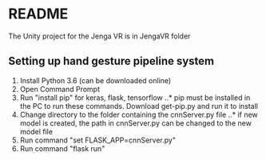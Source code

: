 # README
The Unity project for the Jenga VR is in JengaVR folder

## Setting up hand gesture pipeline system
1. Install Python 3.6 (can be downloaded online)
2. Open Command Prompt
3. Run "install pip" for keras, flask, tensorflow
..* pip must be installed in the PC to run these commands. Download get-pip.py and run it to install
4. Change directory to the folder containing the cnnServer.py file
..* if new model is created, the path in cnnServer.py can be changed to the new model file
5. Run command "set FLASK_APP=cnnServer.py"
6. Run command "flask run"

